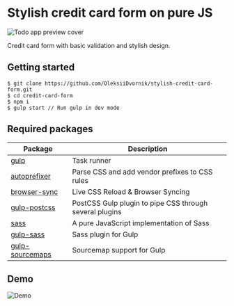 # Stylish credit card form on pure JS

![Todo app preview cover](https://repository-images.githubusercontent.com/539060518/f5d927cf-2d45-4551-b0d6-f297e2d80511)

Credit card form with basic validation and stylish design. 

## Getting started

```
$ git clone https://github.com/OleksiiDvornik/stylish-credit-card-form.git
$ cd credit-card-form
$ npm i 
$ gulp start // Run gulp in dev mode
```

## Required packages

| Package      | Description |
| ----------- | ----------- |
| [gulp](https://www.npmjs.com/package/gulp) | Task runner |
| [autoprefixer](https://www.npmjs.com/package/autoprefixer) | Parse CSS and add vendor prefixes to CSS rules |
| [browser-sync](https://www.npmjs.com/package/browser-sync) | Live CSS Reload & Browser Syncing |
| [gulp-postcss](https://www.npmjs.com/package/gulp-postcss) | PostCSS Gulp plugin to pipe CSS through several plugins |
| [sass](https://www.npmjs.com/package/sass) | A pure JavaScript implementation of Sass |
| [gulp-sass](https://www.npmjs.com/package/gulp-sass) | Sass plugin for Gulp |
| [gulp-sourcemaps](https://www.npmjs.com/package/gulp-sourcemaps) | Sourcemap support for Gulp |

## Demo

![Demo](https://github.com/OleksiiDvornik/stylish-credit-card-form/blob/main/demo.gif)
